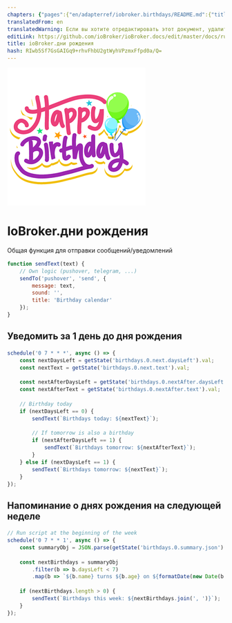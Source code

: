 ```yaml
---
chapters: {"pages":{"en/adapterref/iobroker.birthdays/README.md":{"title":{"en":"ioBroker.birthdays"},"content":"en/adapterref/iobroker.birthdays/README.md"},"en/adapterref/iobroker.birthdays/ical.md":{"title":{"en":"ioBroker.birthdays"},"content":"en/adapterref/iobroker.birthdays/ical.md"},"en/adapterref/iobroker.birthdays/carddav.md":{"title":{"en":"ioBroker.birthdays"},"content":"en/adapterref/iobroker.birthdays/carddav.md"},"en/adapterref/iobroker.birthdays/blockly.md":{"title":{"en":"ioBroker.birthdays"},"content":"en/adapterref/iobroker.birthdays/blockly.md"},"en/adapterref/iobroker.birthdays/javascript.md":{"title":{"en":"ioBroker.birthdays"},"content":"en/adapterref/iobroker.birthdays/javascript.md"}}}
translatedFrom: en
translatedWarning: Если вы хотите отредактировать этот документ, удалите поле «translationFrom», в противном случае этот документ будет снова автоматически переведен
editLink: https://github.com/ioBroker/ioBroker.docs/edit/master/docs/ru/adapterref/iobroker.birthdays/javascript.md
title: ioBroker.дни рождения
hash: RIwb5Sf7GsGAIGq9+rhvFhbU2gtWyhVPzmxFfpd0a/Q=
---
```

![Логотип](../../../en/admin/birthdays.png)

# IoBroker.дни рождения
Общая функция для отправки сообщений/уведомлений

```javascript
function sendText(text) {
    // Own logic (pushover, telegram, ...)
    sendTo('pushover', 'send', {
        message: text,
        sound: '',
        title: 'Birthday calendar'
    });
}
```

## Уведомить за 1 день до дня рождения
```javascript
schedule('0 7 * * *', async () => {
    const nextDaysLeft = getState('birthdays.0.next.daysLeft').val;
    const nextText = getState('birthdays.0.next.text').val;

    const nextAfterDaysLeft = getState('birthdays.0.nextAfter.daysLeft').val;
    const nextAfterText = getState('birthdays.0.nextAfter.text').val;

    // Birthday today
    if (nextDaysLeft == 0) {
        sendText(`Birthdays today: ${nextText}`);

        // If tomorrow is also a birthday
        if (nextAfterDaysLeft == 1) {
            sendText(`Birthdays tomorrow: ${nextAfterText}`);
        }
    } else if (nextDaysLeft == 1) {
        sendText(`Birthdays tomorrow: ${nextText}`);
    }
});
```

## Напоминание о днях рождения на следующей неделе
```javascript
// Run script at the beginning of the week
schedule('0 7 * * 1', async () => {
    const summaryObj = JSON.parse(getState('birthdays.0.summary.json').val);

    const nextBirthdays = summaryObj
        .filter(b => b.daysLeft < 7)
        .map(b => `${b.name} turns ${b.age} on ${formatDate(new Date(b._nextBirthday), 'WW')}`);

    if (nextBirthdays.length > 0) {
        sendText(`Birthdays this week: ${nextBirthdays.join(', ')}`);
    }
});
```